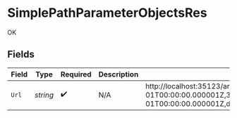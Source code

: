 # SimplePathParameterObjectsRes

OK


## Fields

| Field                                                                                                                                                                                                                                                                                                                                                                                                                                                                                                                                                                                                                                                                            | Type                                                                                                                                                                                                                                                                                                                                                                                                                                                                                                                                                                                                                                                                             | Required                                                                                                                                                                                                                                                                                                                                                                                                                                                                                                                                                                                                                                                                         | Description                                                                                                                                                                                                                                                                                                                                                                                                                                                                                                                                                                                                                                                                      | Example                                                                                                                                                                                                                                                                                                                                                                                                                                                                                                                                                                                                                                                                          |
| -------------------------------------------------------------------------------------------------------------------------------------------------------------------------------------------------------------------------------------------------------------------------------------------------------------------------------------------------------------------------------------------------------------------------------------------------------------------------------------------------------------------------------------------------------------------------------------------------------------------------------------------------------------------------------- | -------------------------------------------------------------------------------------------------------------------------------------------------------------------------------------------------------------------------------------------------------------------------------------------------------------------------------------------------------------------------------------------------------------------------------------------------------------------------------------------------------------------------------------------------------------------------------------------------------------------------------------------------------------------------------- | -------------------------------------------------------------------------------------------------------------------------------------------------------------------------------------------------------------------------------------------------------------------------------------------------------------------------------------------------------------------------------------------------------------------------------------------------------------------------------------------------------------------------------------------------------------------------------------------------------------------------------------------------------------------------------- | -------------------------------------------------------------------------------------------------------------------------------------------------------------------------------------------------------------------------------------------------------------------------------------------------------------------------------------------------------------------------------------------------------------------------------------------------------------------------------------------------------------------------------------------------------------------------------------------------------------------------------------------------------------------------------- | -------------------------------------------------------------------------------------------------------------------------------------------------------------------------------------------------------------------------------------------------------------------------------------------------------------------------------------------------------------------------------------------------------------------------------------------------------------------------------------------------------------------------------------------------------------------------------------------------------------------------------------------------------------------------------- |
| `Url`                                                                                                                                                                                                                                                                                                                                                                                                                                                                                                                                                                                                                                                                            | *string*                                                                                                                                                                                                                                                                                                                                                                                                                                                                                                                                                                                                                                                                         | :heavy_check_mark:                                                                                                                                                                                                                                                                                                                                                                                                                                                                                                                                                                                                                                                               | N/A                                                                                                                                                                                                                                                                                                                                                                                                                                                                                                                                                                                                                                                                              | http://localhost:35123/anything/pathParams/obj/1,1,1.1,1.1,2,2020-01-01,2020-01-01T00:00:00.000001Z,3.141592653589793,3.14159265358979344719667586,55,8821239038968084,9223372036854775808,any,any,bigint,bigint=8821239038968084,bigintStr,bigintStr=9223372036854775808,bool,bool=true,boolOpt,boolOpt=true,date,date=2020-01-01,dateTime,dateTime=2020-01-01T00:00:00.000001Z,decimal,decimal=3.141592653589793,decimalStr,decimalStr=3.14159265358979344719667586,enum,enum=one,float32,float32=1.1,int,int=1,int32,int32=1,int32Enum,int32Enum=55,intEnum,intEnum=2,num,num=1.1,one,str,str=test,strOpt,strOpt=testOptional,test,testOptional/objExploded/any=any,true,true |